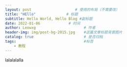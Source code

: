 ```yaml
---
layout: post                    # 使用的布局（不需要改）
title: "HEllo"              # 标题 
subtitle: Hello World, Hello Blog #副标题
date: 2022-01-06             # 时间
author: Leowxg                      # 作者
header-img: img/post-bg-2015.jpg    #这篇文章标题背景图片
catalog: true                       # 是否归档
tags:                               #标签
    - 教程
---
```


lalalalalla
